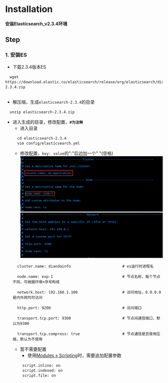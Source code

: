 
# Installation

**安装Elasticsearch_v2.3.4环境**

## Step 
### 1. 安装ES
  * 下载2.3.4版本ES
  ```
    wget https://download.elastic.co/elasticsearch/release/org/elasticsearch/distribution/zip/elasticsearch/2.3.4/elasticsearch-2.3.4.zip
    
  ```
  * 解压缩，生成`elasticsearch-2.3.4`的目录
  ```
    unzip elasticsearch-2.3.4.zip
  ```
  * 进入生成的目录，修改配置，**`#为注释`**
    * 进入目录 
    ```
      cd elasticsearch-2.3.4
      vim config/elasticsearch.yml
    ```
    * 修改配置，`key: value`的":"后边加一个" "(空格)
    ![es配置节点参数](./images/es-config-1.png)
    ![es配置网略参数](./images/es-config-2.png)
    ```
      cluster.name: diandainfo                       # es运行时进程名
      
      node.name: exp-1                               # 节点名称，每个节点不同，可根据环境+序号构成
      
      network.host: 192.168.1.100                    # 访问地址，0.0.0.0是内外网均可访问
      
      http.port: 9200                                # 访问端口
      
      transport.tcp.port: 9300                       # 节点间通信端口，默认为9300
      
      transport.tcp.compress: true                   # 节点通信是否使用压缩，默认为不使用
    ```
    * 暂不需要配置
      * 使用[Modules » Scripting](https://www.elastic.co/guide/en/elasticsearch/reference/current/modules-scripting.html#modules-scripting)时，需要追加配置参数
      ```
       script.inline: on
       script.indexed: on
       script.file: on
  
      ```
    
